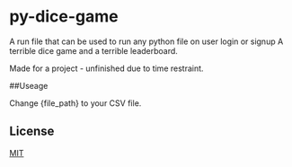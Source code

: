 # py-dice-game
A run file that can be used to run any python file on user login or signup
A terrible dice game and a terrible leaderboard.

Made for a project - unfinished due to time restraint.

##Useage

Change {file_path} to your CSV file.



## License
[MIT](https://choosealicense.com/licenses/mit/)

